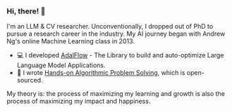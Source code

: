 ### Hi, there! :wave:
I'm an LLM & CV researcher. Unconventionally, I dropped out of PhD to pursue a research career in the industry. My AI journey began with Andrew Ng's online Machine Learning class in 2013.
<!---* :computer: I developed a [continual learning framework for few-shot object detection](https://github.com/facebookresearch/sylph-few-shot-detection).--->
* :computer: I developed [AdalFlow](https://github.com/SylphAI-Inc/AdalFlow) - The Library to build and auto-optimize Large Language Model Applications.
* :memo: I wrote [Hands-on Algorithmic Problem Solving](https://github.com/liyin2015/Hands-on-Algorithmic-Problem-Solving), which is open-sourced.

My theory is: the process of maximizing my learning and growth is also the process of maximizing my impact and happiness. 
<!---https://www.webfx.com/tools/emoji-cheat-sheet/*/--->


